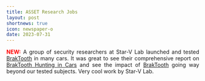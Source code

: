 ```yaml
---
title: ASSET Research Jobs
layout: post
shortnews: true
icon: newspaper-o
date: 2023-07-31
---
```

<p style="text-align:justify">
<font color="red"><b>NEW:</b></font>
A group of security researchers at Star-V Lab launched and tested <a href="https://www.braktooth.com">BrakTooth</a> in many 
cars. It was great to see their comprehensive report on  
<a href="https://rollingpwn.github.io/Braktooth-IVI-Report/">BrakTooth Hunting in Cars</a> and see 
the impact of <a href="https://www.braktooth.com">BrakTooth</a> going way beyond our tested subjects. Very cool work by Star-V Lab. 
</p>
